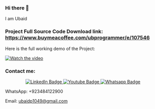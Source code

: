 ### Hi there 👋

I am Ubaid

### Project Full Source Code Download link: https://www.buymeacoffee.com/ubprogrammer/e/107546

Here is the full working demo of the Project:

[![Watch the video](https://img.youtube.com/vi/K6q7a4MTtZ8/0.jpg)](https://www.youtube.com/watch?v=K6q7a4MTtZ8&list=PLjowWp9YgJdqtHH5z7nFLPRHVduZD6Z3f&index=12)

### Contact me:

<div id="header" align="center">
  <div id="badges">
    <a href="https://www.linkedin.com/in/ubaidahmadceh/">
      <img src="https://img.shields.io/badge/LinkedIn-blue?style=for-the-badge&logo=linkedin&logoColor=white" alt="LinkedIn Badge"/>
    </a>
    <a href="https://www.youtube.com/channel/UCtIKyejnNPYaEXB5sgYADlg">
      <img src="https://img.shields.io/badge/YouTube-red?style=for-the-badge&logo=youtube&logoColor=white" alt="Youtube Badge"/>
    </a>
    <a href="https://wa.me/923484122900">
      <img src="https://img.shields.io/badge/Whatsapp-darkgreen?style=for-the-badge&logo=whatsapp&logoColor=white" alt="Whatsapp Badge"/>
    </a>
  </div>
</div>

WhatsApp: +923484122900

Email: ubaidp1049@gmail.com

